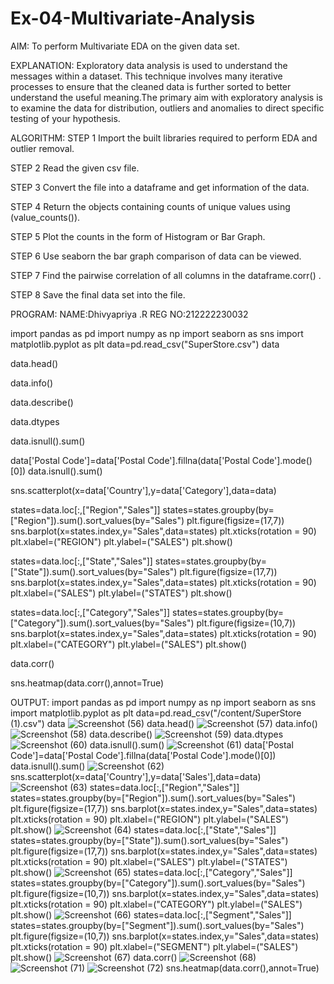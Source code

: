 # Ex-04-Multivariate-Analysis
AIM:
To perform Multivariate EDA on the given data set.

EXPLANATION:
Exploratory data analysis is used to understand the messages within a dataset. This technique involves many iterative processes to ensure that the cleaned data is further sorted to better understand the useful meaning.The primary aim with exploratory analysis is to examine the data for distribution, outliers and anomalies to direct specific testing of your hypothesis.

ALGORITHM:
STEP 1
Import the built libraries required to perform EDA and outlier removal.

STEP 2
Read the given csv file.

STEP 3
Convert the file into a dataframe and get information of the data.

STEP 4
Return the objects containing counts of unique values using (value_counts()).

STEP 5
Plot the counts in the form of Histogram or Bar Graph.

STEP 6
Use seaborn the bar graph comparison of data can be viewed.

STEP 7
Find the pairwise correlation of all columns in the dataframe.corr() .

STEP 8
Save the final data set into the file.

PROGRAM:
NAME:Dhivyapriya .R
REG NO:212222230032

import pandas as pd
import numpy as np
import seaborn as sns
import matplotlib.pyplot as plt
data=pd.read_csv("SuperStore.csv")
data

data.head()

data.info()

data.describe()

data.dtypes

data.isnull().sum()

data['Postal Code']=data['Postal Code'].fillna(data['Postal Code'].mode()[0])
data.isnull().sum()

sns.scatterplot(x=data['Country'],y=data['Category'],data=data)

states=data.loc[:,["Region","Sales"]] 
states=states.groupby(by=["Region"]).sum().sort_values(by="Sales") 
plt.figure(figsize=(17,7)) 
sns.barplot(x=states.index,y="Sales",data=states) 
plt.xticks(rotation = 90) 
plt.xlabel=("REGION")
plt.ylabel=("SALES") 
plt.show()

states=data.loc[:,["State","Sales"]] 
states=states.groupby(by=["State"]).sum().sort_values(by="Sales") 
plt.figure(figsize=(17,7)) 
sns.barplot(x=states.index,y="Sales",data=states) 
plt.xticks(rotation = 90) 
plt.xlabel=("SALES") 
plt.ylabel=("STATES") 
plt.show()

states=data.loc[:,["Category","Sales"]] 
states=states.groupby(by=["Category"]).sum().sort_values(by="Sales") 
plt.figure(figsize=(10,7)) 
sns.barplot(x=states.index,y="Sales",data=states) 
plt.xticks(rotation = 90) 
plt.xlabel=("CATEGORY") 
plt.ylabel=("SALES") 
plt.show()

data.corr()

sns.heatmap(data.corr(),annot=True)

OUTPUT:
import pandas as pd
import numpy as np
import seaborn as sns
import matplotlib.pyplot as plt
data=pd.read_csv("/content/SuperStore (1).csv")
data
![Screenshot (56)](https://user-images.githubusercontent.com/119477552/235592379-2ba6b816-0f96-4d2c-8fbf-cfd830ea29cc.png)
data.head()
![Screenshot (57)](https://user-images.githubusercontent.com/119477552/235592423-f71e3ffc-1141-452f-97c4-5e38edac390c.png)
data.info()
![Screenshot (58)](https://user-images.githubusercontent.com/119477552/235592467-53477298-0639-444a-997b-6a74cdf3974e.png)
data.describe()
![Screenshot (59)](https://user-images.githubusercontent.com/119477552/235592539-74200b8e-72bb-4ddd-8518-32a5ac0e7a98.png)
data.dtypes
![Screenshot (60)](https://user-images.githubusercontent.com/119477552/235592625-faf98632-c9f6-4dd8-a10c-824084770969.png)
data.isnull().sum()
![Screenshot (61)](https://user-images.githubusercontent.com/119477552/235592705-6fa444fb-2626-44f9-a700-b867e5f5b027.png)
data['Postal Code']=data['Postal Code'].fillna(data['Postal Code'].mode()[0])
data.isnull().sum()
![Screenshot (62)](https://user-images.githubusercontent.com/119477552/235592739-9bdcfc07-b8d0-4577-86e6-1b31b3880ca2.png)
sns.scatterplot(x=data['Country'],y=data['Sales'],data=data)
![Screenshot (63)](https://user-images.githubusercontent.com/119477552/235592768-5b6728dd-e43d-40da-bb44-f9537316887e.png)
states=data.loc[:,["Region","Sales"]]
states=states.groupby(by=["Region"]).sum().sort_values(by="Sales")
plt.figure(figsize=(17,7))
sns.barplot(x=states.index,y="Sales",data=states)
plt.xticks(rotation = 90)
plt.xlabel=("REGION")
plt.ylabel=("SALES")
plt.show()
![Screenshot (64)](https://user-images.githubusercontent.com/119477552/235592803-8c45e31c-a0a0-4d91-b8d8-1b095d0a3f00.png)
states=data.loc[:,["State","Sales"]]
states=states.groupby(by=["State"]).sum().sort_values(by="Sales")
plt.figure(figsize=(17,7))
sns.barplot(x=states.index,y="Sales",data=states)
plt.xticks(rotation = 90)
plt.xlabel=("SALES")
plt.ylabel=("STATES")
plt.show()
![Screenshot (65)](https://user-images.githubusercontent.com/119477552/235592839-0d0573d8-9636-4b4e-9868-7c0cd7d274d4.png)
states=data.loc[:,["Category","Sales"]]
states=states.groupby(by=["Category"]).sum().sort_values(by="Sales")
plt.figure(figsize=(10,7))
sns.barplot(x=states.index,y="Sales",data=states)
plt.xticks(rotation = 90)
plt.xlabel=("CATEGORY")
plt.ylabel=("SALES")
plt.show()
![Screenshot (66)](https://user-images.githubusercontent.com/119477552/235592869-c006f158-e3d2-4117-8d56-ed4829e45c54.png)
states=data.loc[:,["Segment","Sales"]]
states=states.groupby(by=["Segment"]).sum().sort_values(by="Sales")
plt.figure(figsize=(10,7))
sns.barplot(x=states.index,y="Sales",data=states)
plt.xticks(rotation = 90)
plt.xlabel=("SEGMENT")
plt.ylabel=("SALES")
plt.show()
![Screenshot (67)](https://user-images.githubusercontent.com/119477552/235592902-f81f77b4-c4d8-4706-9837-246ef581e84a.png)
data.corr()
![Screenshot (68)](https://user-images.githubusercontent.com/119477552/235592974-973203ed-4949-4dba-96d4-264ec64446fb.png)
![Screenshot (71)](https://user-images.githubusercontent.com/119477552/235593054-099f13a0-d21a-4bb7-a4d3-9fb83a5d5271.png)
![Screenshot (72)](https://user-images.githubusercontent.com/119477552/235593079-140e7823-47af-455a-9f3d-c130952c6982.png)
sns.heatmap(data.corr(),annot=True)


